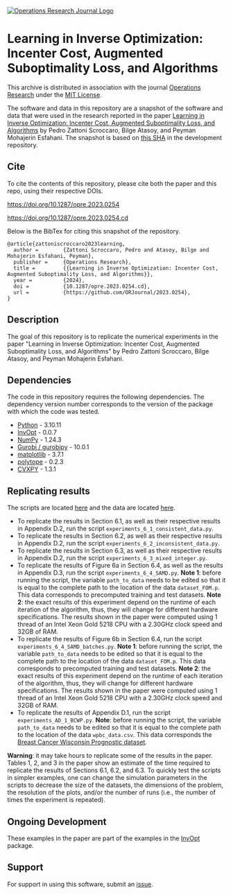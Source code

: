 
[![Operations Research Journal Logo](https://orjournal.github.io/OperationsReseachHeader.jpg)](https://pubsonline.informs.org/journal/opre)

# Learning in Inverse Optimization: Incenter Cost, Augmented Suboptimality Loss, and Algorithms

This archive is distributed in association with the journal [Operations Research](https://pubsonline.informs.org/journal/opre) under the [MIT License](LICENSE).

The software and data in this repository are a snapshot of the software and data that were used in the research reported in the paper [Learning in Inverse Optimization: Incenter Cost, Augmented Suboptimality Loss, and Algorithms](https://doi.org/10.1287/opre.2023.0254) by Pedro Zattoni Scroccaro, Bilge Atasoy, and Peyman Mohajerin Esfahani. The snapshot is based on [this SHA](https://github.com/tkralphs/ORJournalTemplate/commit/7588d8908e79fd1b30a933d3553ebf18bb906bb9) in the development repository. 

## Cite

To cite the contents of this repository, please cite both the paper and this repo, using their respective DOIs.

https://doi.org/10.1287/opre.2023.0254

https://doi.org/10.1287/opre.2023.0254.cd

Below is the BibTex for citing this snapshot of the repository.

```
@article{zattoniscroccaro2023learning,
  author =        {Zattoni Scroccaro, Pedro and Atasoy, Bilge and Mohajerin Esfahani, Peyman},
  publisher =     {Operations Research},
  title =         {{Learning in Inverse Optimization: Incenter Cost, Augmented Suboptimality Loss, and Algorithms}},
  year =          {2024},
  doi =           {10.1287/opre.2023.0254.cd},
  url =           {https://github.com/ORJournal/2023.0254},
}  
```

## Description

The goal of this repository is to replicate the numerical experiments in the paper "Learning in Inverse Optimization: Incenter Cost, Augmented Suboptimality Loss, and Algorithms" by Pedro Zattoni Scroccaro, Bilge Atasoy, and Peyman Mohajerin Esfahani.

## Dependencies

The code in this repository requires the following dependencies. The dependency version number corresponds to the version of the package with which the code was tested.

- [Python](https://www.python.org/) - 3.10.11
- [InvOpt](https://github.com/pedroszattoni/InvOpt) - 0.0.7
- [NumPy](https://numpy.org/) - 1.24.3
- [Gurobi / gurobipy](https://www.gurobi.com/) - 10.0.1
- [matplotlib](https://matplotlib.org/) - 3.7.1
- [polytope](https://tulip-control.github.io/polytope/) - 0.2.3
- [CVXPY](https://www.cvxpy.org/) - 1.3.1

## Replicating results

The scripts are located [here](https://github.com/ORJournal/2023.0254/tree/master/scripts) and the data are located [here](https://github.com/ORJournal/2023.0254/tree/master/data).

- To replicate the results in Section 6.1, as well as their respective results in Appendix D.2, run the script `experiments_6_1_consistent_data.py`.
- To replicate the results in Section 6.2, as well as their respective results in Appendix D.2, run the script `experiments_6_2_inconsistent_data.py`.
- To replicate the results in Section 6.3, as well as their respective results in Appendix D.2, run the script `experiments_6_3_mixed_integer.py`.
- To replicate the results of Figure 6a  in Section 6.4, as well as the results in Appendix D.3, run the script `experiments_6_4_SAMD.py`. **Note 1**: before running the script, the variable `path_to_data` needs to be edited so that it is equal to the complete path to the location of the data `dataset_FOM.p`. This data corresponds to precomputed training and test datasets. **Note 2**: the exact results of this experiment depend on the runtime of each iteration of the algorithm, thus, they will change for different hardware specifications. The results shown in the paper were computed using 1 thread of an Intel Xeon Gold 5218 CPU with a 2.30GHz clock speed and 32GB of RAM.
- To replicate the results of Figure 6b  in Section 6.4, run the script `experiments_6_4_SAMD_batches.py`. **Note 1**: before running the script, the variable `path_to_data` needs to be edited so that it is equal to the complete path to the location of the data `dataset_FOM.p`. This data corresponds to precomputed training and test datasets. **Note 2**: the exact results of this experiment depend on the runtime of each iteration of the algorithm, thus, they will change for different hardware specifications. The results shown in the paper were computed using 1 thread of an Intel Xeon Gold 5218 CPU with a 2.30GHz clock speed and 32GB of RAM.
- To replicate the results of Appendix D.1, run the script `experiments_AD_1_BCWP.py`. **Note**: before running the script, the variable `path_to_data` needs to be edited so that it is equal to the complete path to the location of the data `wpbc_data.csv`. This data corresponds the [Breast Cancer Wisconsin Prognostic dataset](https://archive.ics.uci.edu/dataset/16/breast+cancer+wisconsin+prognostic).

**Warning**: it may take hours to replicate some of the results in the paper. Tables 1, 2, and 3 in the paper show an estimate of the time required to replicate the results of Sections 6.1, 6.2, and 6.3. To quickly test the scripts in simpler examples, one can change the simulation parameters in the scripts to decrease the size of the datasets, the dimensions of the problem, the resolution of the plots, and/or the number of runs (i.e., the number of times the experiment is repeated).  

## Ongoing Development

These examples in the paper are part of the examples in the [InvOpt](https://github.com/pedroszattoni/InvOpt) package.

## Support

For support in using this software, submit an [issue](https://github.com/ORJournal/2023.0254/issues/new).